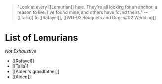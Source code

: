 > "Look at every [[Lemurian]] here. They're all looking for an anchor, a reason to live. I've found mine, and others have found theirs."
> -- [[Talia]] to [[Rafayel]], [[WU-03 Bouquets and Dirges#02 Wedding]]


# List of Lemurians
*Not Exhaustive*

* [[Rafayel]]
* [[Talia]]
* [[Aiden's grandfather]]
* [[Aiden]]